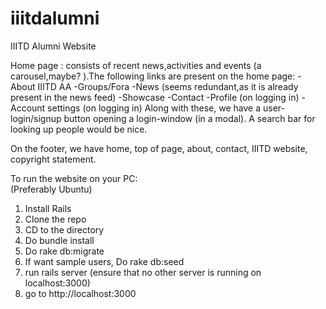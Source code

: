 # iiitdalumni
IIITD Alumni Website

Home page : consists of recent news,activities and events (a carousel,maybe? ).The following links are present on the home page:
-About IIITD AA
-Groups/Fora
-News (seems redundant,as it is already present in the news feed)
-Showcase
-Contact
-Profile (on logging in)
-Account settings (on logging in)
Along with these, we have a user-login/signup button opening a login-window (in a modal). A search bar for looking up people would be nice.

On the footer, we have home, top of page, about, contact, IIITD website, copyright statement.

To run the website on your PC:<br/>
(Preferably Ubuntu)<br/>
1. Install Rails<br/>
2. Clone the repo<br/>
3. CD to the directory<br/>
4. Do bundle install<br/>
5. Do rake db:migrate<br/>
6. If want sample users, Do rake db:seed<br/>
7. run rails server (ensure that no other server is running on localhost:3000)<br/>
8. go to http://localhost:3000<br/>
